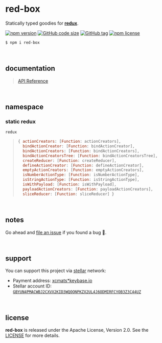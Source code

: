 # red-box

Statically typed goodies for **[redux](https://redux.js.org/)**.

[![npm version](https://img.shields.io/npm/v/red-box.svg)](https://www.npmjs.com/package/red-box)
[![GitHub code size](https://img.shields.io/github/languages/code-size/drmats/red-box.svg)](https://github.com/drmats/red-box)
[![GitHub tag](https://img.shields.io/github/tag/drmats/red-box.svg)](https://github.com/drmats/red-box)
[![npm license](https://img.shields.io/npm/l/red-box.svg)](https://www.npmjs.com/package/red-box)

```bash
$ npm i red-box
```

<br />




## documentation

> [API Reference](https://drmats.github.io/red-box/)

<br />




## namespace

### **static** redux

```javascript
redux
```

> ```javascript
> { actionCreators: [Function: actionCreators],
>   bindActionCreator: [Function: bindActionCreator],
>   bindActionCreators: [Function: bindActionCreators],
>   bindActionCreatorsTree: [Function: bindActionCreatorsTree],
>   createReducer: [Function: createReducer],
>   defineActionCreator: [Function: defineActionCreator],
>   emptyActionCreators: [Function: emptyActionCreators],
>   isNumberActionType: [Function: isNumberActionType],
>   isStringActionType: [Function: isStringActionType],
>   isWithPayload: [Function: isWithPayload],
>   payloadActionCreators: [Function: payloadActionCreators],
>   sliceReducer: [Function: sliceReducer] }
> ```

<br />




## notes

Go ahead and [file an issue](https://github.com/drmats/red-box/issues/new)
if you found a bug 🐞.

</br>




## support

You can support this project via [stellar][stellar] network:

* Payment address: [xcmats*keybase.io][xcmatspayment]
* Stellar account ID: [`GBYUN4PMACWBJ2CXVX2KID3WQOONPKZX2UL4J6ODMIRFCYOB3Z3C44UZ`][addressproof]

<br />




## license

**red-box** is released under the Apache License, Version 2.0. See the
[LICENSE](https://github.com/drmats/red-box/blob/master/LICENSE)
for more details.




[stellar]: https://learn.stellar.org
[xcmatspayment]: https://keybase.io/xcmats
[addressproof]: https://keybase.io/xcmats/sigchain#d0999a36b501c4818c15cf813f5a53da5bfe437875d92262be8d285bbb67614e22
